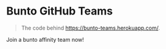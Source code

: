 # Bunto GitHub Teams
> The code behind https://bunto-teams.herokuapp.com/.

Join a bunto affinity team now!
